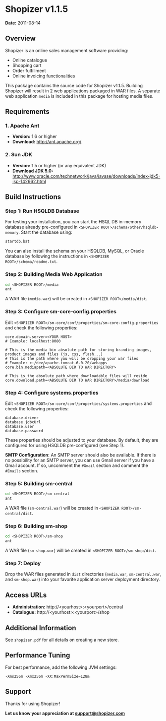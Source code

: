 # Shopizer v1.1.5

**Date:** 2011-08-14

## Overview

Shopizer is an online sales management software providing:
- Online catalogue
- Shopping cart
- Order fulfillment
- Online invoicing functionalities

This package contains the source code for Shopizer v1.1.5. Building Shopizer will result in 2 web applications packaged in WAR files. A separate web application `media` is included in this package for hosting media files.

## Requirements

### 1. Apache Ant
- **Version:** 1.6 or higher
- **Download:** http://ant.apache.org/

### 2. Sun JDK
- **Version:** 1.5 or higher (or any equivalent JDK)
- **Download JDK 5.0:** http://www.oracle.com/technetwork/java/javase/downloads/index-jdk5-jsp-142662.html

## Build Instructions

### Step 1: Run HSQLDB Database

For testing your installation, you can start the HSQL DB in-memory database already pre-configured in `<SHOPIZER ROOT>/schema/other/hsqldb-memory`. Start the database using:

```bash
startdb.bat
```

You can also install the schema on your HSQLDB, MySQL, or Oracle database by following the instructions in `<SHOPIZER ROOT>/schema/readme.txt`.

### Step 2: Building Media Web Application

```bash
cd <SHOPIZER ROOT>/media
ant
```

A WAR file (`media.war`) will be created in `<SHOPIZER ROOT>/media/dist`.

### Step 3: Configure sm-core-config.properties

Edit `<SHOPIZER ROOT>/sm-core/conf/properties/sm-core-config.properties` and check the following properties:

```properties
core.domain.server=<YOUR HOST>
# Example: localhost:8080

# This is the media bin absolute path for storing branding images, product images and files (js, css, flash...)
# This is the path where you will be dropping your war files
# Example: c:/dev/apache-tomcat-6.0.20/webapps
core.bin.mediapath=<ABSOLUTE DIR TO WAR DIRECTORY>

# This is the absolute path where downloadable files will reside
core.download.path=<ABSOLUTE DIR TO WAR DIRECTORY>/media/download
```

### Step 4: Configure systems.properties

Edit `<SHOPIZER ROOT>/sm-core/conf/properties/systems.properties` and check the following properties:

```properties
database.driver
database.jdbcUrl
database.user
database.password
```

These properties should be adjusted to your database. By default, they are configured for using HSQLDB pre-configured (see Step 1).

**SMTP Configuration:**
An SMTP server should also be available. If there is no possibility for an SMTP server, you can use Gmail server if you have a Gmail account. If so, uncomment the `#Gmail` section and comment the `#Emails` section.

### Step 5: Building sm-central

```bash
cd <SHOPIZER ROOT>/sm-central
ant
```

A WAR file (`sm-central.war`) will be created in `<SHOPIZER ROOT>/sm-central/dist`.

### Step 6: Building sm-shop

```bash
cd <SHOPIZER ROOT>/sm-shop
ant
```

A WAR file (`sm-shop.war`) will be created in `<SHOPIZER ROOT>/sm-shop/dist`.

### Step 7: Deploy

Drop the WAR files generated in `dist` directories (`media.war`, `sm-central.war`, and `sm-shop.war`) into your favorite application server deployment directory.

## Access URLs

- **Administration:** http://&lt;yourhost&gt;:&lt;yourport&gt;/central
- **Catalogue:** http://&lt;yourhost&gt;:&lt;yourport&gt;/shop

## Additional Information

See `shopizer.pdf` for all details on creating a new store.

## Performance Tuning

For best performance, add the following JVM settings:

```
-Xms256m -Xmx256m -XX:MaxPermSize=128m
```

## Support

Thanks for using Shopizer!

**Let us know your appreciation at support@shopizer.com**
